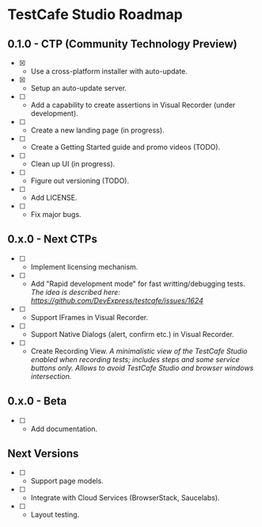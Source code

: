 # TestCafe Studio Roadmap

## 0.1.0 - CTP (Community Technology Preview)

- [x] - Use a cross-platform installer with auto-update.
- [x] - Setup an auto-update server.
- [ ] - Add a capability to create assertions in Visual Recorder (under development).
- [ ] - Create a new landing page (in progress).
- [ ] - Create a Getting Started guide and promo videos (TODO).
- [ ] - Clean up UI (in progress).
- [ ] - Figure out versioning (TODO).
- [ ] - Add LICENSE.
- [ ] - Fix major bugs.

## 0.x.0 - Next CTPs
- [ ] - Implement licensing mechanism.
- [ ] - Add "Rapid development mode" for fast writting/debugging tests.
  *The idea is described here: https://github.com/DevExpress/testcafe/issues/1624*  
  
- [ ] - Support IFrames in Visual Recorder.

- [ ] - Support Native Dialogs (alert, confirm etc.) in Visual Recorder.

- [ ] - Create Recording View.
  *A minimalistic view of the TestCafe Studio enabled when recording tests; includes steps and some service buttons only. Allows to avoid TestCafe Studio and browser windows intersection.*

## 0.x.0 - Beta

- [ ] - Add documentation.

## Next Versions

- [ ] - Support page models.
- [ ] - Integrate with Cloud Services (BrowserStack, Saucelabs).
- [ ] - Layout testing.
